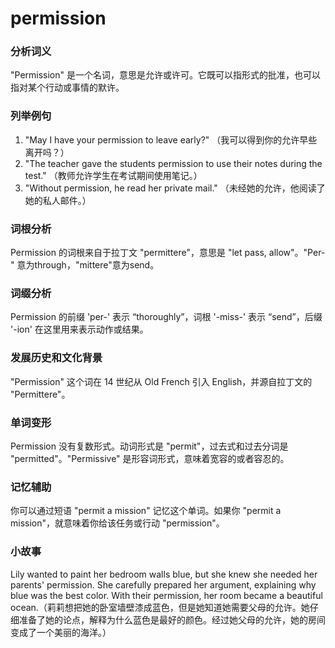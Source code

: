 # permission

### 分析词义

  

"Permission" 是一个名词，意思是允许或许可。它既可以指形式的批准，也可以指对某个行动或事情的默许。

  

### 列举例句

  

1.  "May I have your permission to leave early?" （我可以得到你的允许早些离开吗？）
2.  "The teacher gave the students permission to use their notes during the test." （教师允许学生在考试期间使用笔记。）
3.  "Without permission, he read her private mail." （未经她的允许，他阅读了她的私人邮件。）

  

### 词根分析

  

Permission 的词根来自于拉丁文 "permittere"，意思是 "let pass, allow"。"Per-" 意为through，"mittere"意为send。

  

### 词缀分析

  

Permission 的前缀 'per-' 表示 “thoroughly”，词根 '-miss-' 表示 “send”，后缀 '-ion' 在这里用来表示动作或结果。

  

### 发展历史和文化背景

  

"Permission" 这个词在 14 世纪从 Old French 引入 English，并源自拉丁文的 "Permittere"。

  

### 单词变形

  

Permission 没有复数形式。动词形式是 "permit"，过去式和过去分词是 "permitted"。"Permissive" 是形容词形式，意味着宽容的或者容忍的。

  

### 记忆辅助

  

你可以通过短语 "permit a mission" 记忆这个单词。如果你 "permit a mission"，就意味着你给该任务或行动 "permission"。

  

### 小故事

  

Lily wanted to paint her bedroom walls blue, but she knew she needed her parents' permission. She carefully prepared her argument, explaining why blue was the best color. With their permission, her room became a beautiful ocean.（莉莉想把她的卧室墙壁漆成蓝色，但是她知道她需要父母的允许。她仔细准备了她的论点，解释为什么蓝色是最好的颜色。经过她父母的允许，她的房间变成了一个美丽的海洋。）
